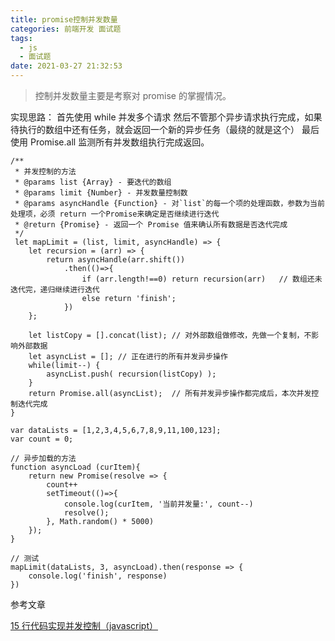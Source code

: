 ```yaml
---
title: promise控制并发数量
categories: 前端开发 面试题
tags:
  - js
  - 面试题
date: 2021-03-27 21:32:53
---
```


> 控制并发数量主要是考察对 promise 的掌握情况。

实现思路：
首先使用 while 并发多个请求
然后不管那个异步请求执行完成，如果待执行的数组中还有任务，就会返回一个新的异步任务（最绕的就是这个）
最后使用 Promise.all 监测所有并发数组执行完成返回。

```
/**
 * 并发控制的方法
 * @params list {Array} - 要迭代的数组
 * @params limit {Number} - 并发数量控制数
 * @params asyncHandle {Function} - 对`list`的每一个项的处理函数，参数为当前处理项，必须 return 一个Promise来确定是否继续进行迭代
 * @return {Promise} - 返回一个 Promise 值来确认所有数据是否迭代完成
 */
 let mapLimit = (list, limit, asyncHandle) => {
    let recursion = (arr) => {
        return asyncHandle(arr.shift())
            .then(()=>{
                if (arr.length!==0) return recursion(arr)   // 数组还未迭代完，递归继续进行迭代
                else return 'finish';
            })
    };

    let listCopy = [].concat(list); // 对外部数组做修改，先做一个复制，不影响外部数据
    let asyncList = []; // 正在进行的所有并发异步操作
    while(limit--) {
        asyncList.push( recursion(listCopy) );
    }
    return Promise.all(asyncList);  // 所有并发异步操作都完成后，本次并发控制迭代完成
}

var dataLists = [1,2,3,4,5,6,7,8,9,11,100,123];
var count = 0;

// 异步加载的方法
function asyncLoad (curItem){
    return new Promise(resolve => {
        count++
        setTimeout(()=>{
            console.log(curItem, '当前并发量:', count--)
            resolve();
        }, Math.random() * 5000)
    });
}

// 测试
mapLimit(dataLists, 3, asyncLoad).then(response => {
    console.log('finish', response)
})

```

参考文章

[15 行代码实现并发控制（javascript）](https://segmentfault.com/a/1190000013128649)
